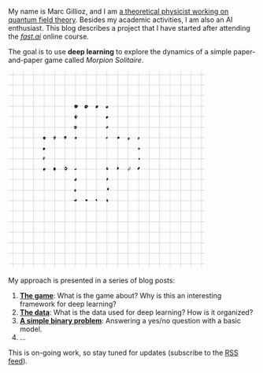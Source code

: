 My name is Marc Gillioz, and I am [a theoretical physicist working on quantum field theory](about.html). Besides my academic activities, I am also an AI enthusiast. This blog describes a project that I have started after attending the [*fast.ai*](https://www.fast.ai/) online course.

The goal is to use **deep learning** to explore the dynamics of a simple paper-and-paper game called *Morpion Solitaire*.

![gif](/images/animation_124.gif 'A typical game of Morpion Solitaire.')

My approach is presented in a series of blog posts:

1. [**The game**](2021/11/29/Part_1_Game.html): What is the game about? Why is this an interesting framework for deep learning?
2. [**The data**](2022/01/05/Part_2_Data.html): What is the data used for deep learning? How is it organized?
3. [**A simple binary problem**](/2022/01/07/Part_3_Binary_problem.html): Answering a yes/no question with a basic model.
4. ...

This is on-going work, so stay tuned for updates (subscribe to the [RSS feed](/feed.xml)).
